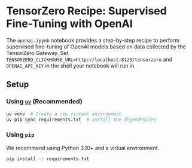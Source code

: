 # TensorZero Recipe: Supervised Fine-Tuning with OpenAI

The `openai.ipynb` notebook provides a step-by-step recipe to perform supervised fine-tuning of OpenAI models based on data collected by the TensorZero Gateway.
Set `TENSORZERO_CLICKHOUSE_URL=http://localhost:8123/tensorzero` and `OPENAI_API_KEY` in the shell your notebook will run in.

## Setup

### Using [`uv`](https://github.com/astral-sh/uv) (Recommended)

```bash
uv venv  # Create a new virtual environment
uv pip sync requirements.txt  # Install the dependencies
```

### Using `pip`

We recommend using Python 3.10+ and a virtual environment.

```bash
pip install -r requirements.txt
```
